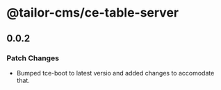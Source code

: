 # @tailor-cms/ce-table-server

## 0.0.2

### Patch Changes

- Bumped tce-boot to latest versio and added changes to accomodate that.
